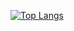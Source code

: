 
[![Top Langs](https://github-readme-stats.vercel.app/api/top-langs/?username=mehkey&exclude_repo=leetcode&hide=jupyter%20notebook&custom_title=Top%20Languages&langs_count=10)](https://github.com/mehkey/github-readme-stats)

<!--
[![Readme Card](https://github-readme-stats.vercel.app/api/pin/?username=mehkey&repo=system-design)](https://github.com/mehkey/system-design)

[![Readme Card](https://github-readme-stats.vercel.app/api/pin/?username=mehkey&repo=leetcode)](https://github.com/mehkey/leetcode)



**mehkey/mehkey** is a ✨ _special_ ✨ repository because its `README.md` (this file) appears on your GitHub profile.

Here are some ideas to get you started:

- 🔭 I’m currently working on ...
- 🌱 I’m currently learning ...
- 👯 I’m looking to collaborate on ...
- 🤔 I’m looking for help with ...
- 💬 Ask me about ...
- 📫 How to reach me: ...
- 😄 Pronouns: ...
- ⚡ Fun fact: ...
-->
